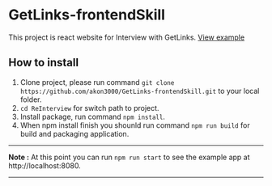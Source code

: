 # GetLinks-frontendSkill
This project is react website for Interview with GetLinks. [View example](https://akon3000.github.io/GetLinks-frontendSkill/build/)
## How to install
1. Clone project, please run command `git clone https://github.com/akon3000/GetLinks-frontendSkill.git` to your local folder.
2. `cd ReInterview` for switch path to project.
3. Install package, run command `npm install`.
4. When npm install finish you shounld run command `npm run build` for build and packaging application.


* * *

**Note :** At this point you can run `npm run start` to see the example app at http://localhost:8080.


* * *